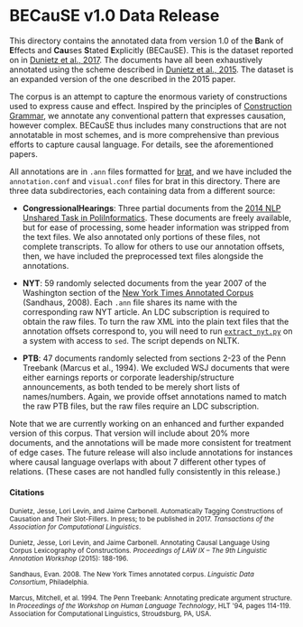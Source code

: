 # BECauSE v1.0 Data Release

This directory contains the annotated data from version 1.0 of the **B**ank of **E**ffects and **Cau**ses **S**tated **E**xplicitly (BECauSE). This is the dataset reported on in [Dunietz et al., 2017](http://www.cs.cmu.edu/~jdunietz/publications/causeway-system.pdf). The documents have all been exhaustively annotated using the scheme described in [Dunietz et al., 2015](http://www.cs.cmu.edu/~jdunietz/publications/causal-language-annotation.pdf). The dataset is an expanded version of the one described in the 2015 paper.

The corpus is an attempt to capture the enormous variety of constructions used to express cause and effect. Inspired by the principles of [Construction Grammar](https://en.wikipedia.org/wiki/Construction_grammar), we annotate any conventional pattern that expresses causation, however complex. BECauSE thus includes many constructions that are not annotatable in most schemes, and is more comprehensive than previous efforts to capture causal language. For details, see the aforementioned papers.

All annotations are in `.ann` files formatted for [brat](http://brat.nlplab.org/), and we have included the `annotation.conf` and `visual.conf` files for brat in this directory. There are three data subdirectories, each containing data from a different source:

* **CongressionalHearings**: Three partial documents from the [2014 NLP Unshared Task in PoliInformatics](https://sites.google.com/site/unsharedtask2014/). These documents are freely available, but for ease of processing, some header information was stripped from the text files. We also annotated only portions of these files, not complete transcripts. To allow for others to use our annotation offsets, then, we have included the preprocessed text files alongside the annotations.

* **NYT**: 59 randomly selected documents from the year 2007 of the Washington section of the [New York Times Annotated Corpus](https://catalog.ldc.upenn.edu/ldc2008t19) (Sandhaus, 2008). Each `.ann` file shares its name with the corresponding raw NYT article. An LDC subscription is required to obtain the raw files. To turn the raw XML into the plain text files that the annotation offsets correspond to, you will need to run [`extract_nyt.py`](scripts/extract_nyt.py) on a system with access to `sed`. The script depends on NLTK.

* **PTB**: 47 documents randomly selected from sections 2-23 of the Penn Treebank (Marcus et al., 1994). We excluded WSJ documents that were either earnings reports or corporate leadership/structure announcements, as both
tended to be merely short lists of names/numbers. Again, we provide offset annotations named to match the raw PTB files, but the raw files require an LDC subscription.

Note that we are currently working on an enhanced and further expanded version of this corpus. That version will include about 20% more documents, and the annotations will be made more consistent for treatment of edge cases. The future release will also include annotations for instances where causal language overlaps with about 7 different other types of relations. (These cases are not handled fully consistently in this release.)


#### Citations

<sub>Dunietz, Jesse, Lori Levin, and Jaime Carbonell. Automatically Tagging Constructions of Causation and Their Slot-Fillers. In press; to be published in 2017. *Transactions of the Association for Computational Linguistics*.</sub>

<sub>Dunietz, Jesse, Lori Levin, and Jaime Carbonell. Annotating Causal Language Using Corpus Lexicography of Constructions. *Proceedings of LAW IX – The 9th Linguistic Annotation Workshop* (2015): 188-196.</sub>

<sub>Sandhaus, Evan. 2008. The New York Times annotated corpus. *Linguistic Data Consortium*, Philadelphia.</sub>

<sub>Marcus, Mitchell, et al. 1994. The Penn Treebank: Annotating predicate argument structure. In *Proceedings of the Workshop on Human Language Technology*, HLT '94, pages 114-119. Association for Computational Linguistics, Stroudsburg, PA, USA.</sub>
